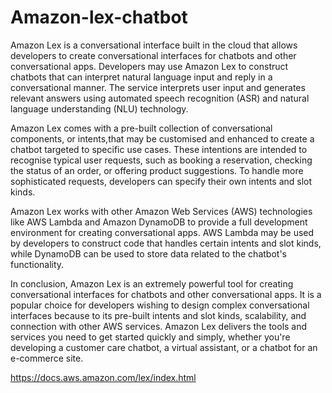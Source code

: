 # Amazon-lex-chatbot
Amazon Lex is a conversational interface built in the cloud that allows developers to create conversational interfaces for chatbots and other conversational apps. Developers may use Amazon Lex to construct chatbots that can interpret natural language input and reply in a conversational manner. The service interprets user input and generates
relevant answers using automated speech recognition (ASR) and natural language understanding (NLU) technology.

Amazon Lex comes with a pre-built collection of conversational components, or intents,that may be customised and enhanced to create a chatbot targeted to specific use cases. These intentions are intended to recognise typical user requests, such as booking a reservation, checking the status of an order, or offering product suggestions.
To handle more sophisticated requests, developers can specify their own intents and slot kinds.

Amazon Lex works with other Amazon Web Services (AWS) technologies like AWS Lambda and Amazon DynamoDB to provide a full development environment for creating conversational apps. AWS Lambda may be used by developers to construct code that handles certain intents and slot kinds, while DynamoDB can be used to store data related to the chatbot's functionality.

In conclusion, Amazon Lex is an extremely powerful tool for creating conversational interfaces for chatbots and other conversational apps. It is a popular choice for developers wishing to design complex conversational interfaces because to its pre-built intents and slot kinds, scalability, and connection with other AWS services. Amazon Lex delivers the tools and services you need to get started quickly and simply, whether you're developing a customer care chatbot, a virtual assistant, or a chatbot for an e-commerce site.

https://docs.aws.amazon.com/lex/index.html
